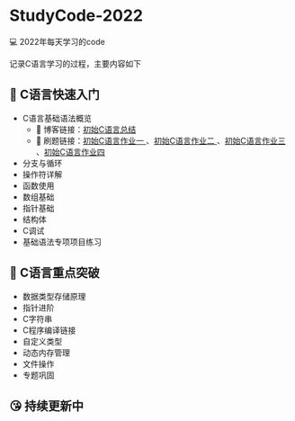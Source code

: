# StudyCode-2022
💻  2022年每天学习的code

记录C语言学习的过程，主要内容如下

## 🍟 C语言快速入门

- C语言基础语法概览
  - 🥐  博客链接：[初始C语言总结](https://blog.csdn.net/m0_63325890/article/details/122208282)
  - 📝 刷题链接：[初始C语言作业一 ](https://www.cnblogs.com/LuvKobe/articles/16255440.html)、[初始C语言作业二 ](https://www.cnblogs.com/LuvKobe/articles/16255413.html)、[初始C语言作业三 ](https://www.cnblogs.com/LuvKobe/articles/16255502.html)、[初始C语言作业四 ](https://www.cnblogs.com/LuvKobe/articles/16255514.html)
- 分支与循环
- 操作符详解
- 函数使用
- 数组基础
- 指针基础
- 结构体
- C调试
- 基础语法专项项目练习

## 🌭 C语言重点突破

- 数据类型存储原理
- 指针进阶
- C字符串
- C程序编译链接
- 自定义类型
- 动态内存管理
- 文件操作
- 专题巩固

## 😘 持续更新中
